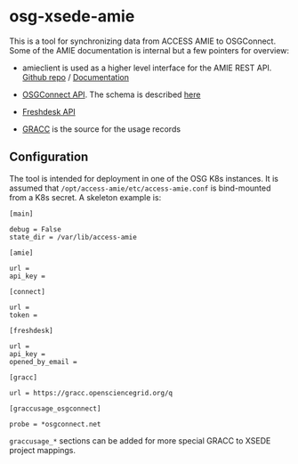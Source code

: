 # osg-xsede-amie

This is a tool for synchronizing data from ACCESS AMIE to OSGConnect. Some of the AMIE
documentation is internal but a few pointers for overview:

 * amieclient is used as a higher level interface for the AMIE REST API. 
   [Github repo](https://github.com/XSEDE/amieclient) /
   [Documentation](https://xsede.github.io/amieclient/)

 * [OSGConnect API](https://github.com/maniaclab/ci-connect-api). The schema
   is described [here](https://github.com/maniaclab/ci-connect-api/tree/master/resources/api_specification)

 * [Freshdesk API](https://developer.freshdesk.com/api/v1/)

 * [GRACC](https://indico.fnal.gov/event/20809/contributions/59310/attachments/37160/45212/20190930-GRACC.pdf) is the source for the usage records

## Configuration

The tool is intended for deployment in one of the OSG K8s instances. It is assumed
that `/opt/access-amie/etc/access-amie.conf` is bind-mounted from a
K8s secret. A skeleton example is:

```
[main]

debug = False
state_dir = /var/lib/access-amie

[amie]

url = 
api_key = 

[connect]

url = 
token = 

[freshdesk]

url = 
api_key = 
opened_by_email = 

[gracc]

url = https://gracc.opensciencegrid.org/q

[graccusage_osgconnect]

probe = *osgconnect.net

```

`graccusage_*` sections can be added for more special GRACC to XSEDE project
mappings.


